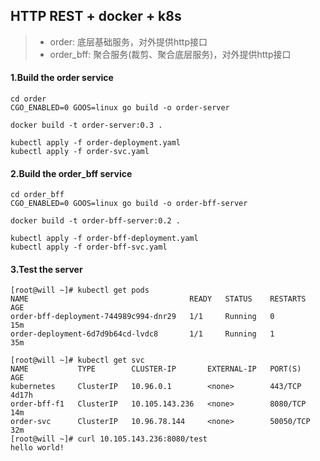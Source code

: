 ## HTTP REST + docker + k8s
> * order: 底层基础服务，对外提供http接口
> * order_bff: 聚合服务(裁剪、聚合底层服务)，对外提供http接口

#### 1.Build the order service
```
cd order
CGO_ENABLED=0 GOOS=linux go build -o order-server

docker build -t order-server:0.3 .

kubectl apply -f order-deployment.yaml
kubectl apply -f order-svc.yaml
```

#### 2.Build the order_bff service
```
cd order_bff
CGO_ENABLED=0 GOOS=linux go build -o order-bff-server

docker build -t order-bff-server:0.2 .

kubectl apply -f order-bff-deployment.yaml
kubectl apply -f order-bff-svc.yaml
```

#### 3.Test the server
```
[root@will ~]# kubectl get pods
NAME                                    READY   STATUS    RESTARTS   AGE
order-bff-deployment-744989c994-dnr29   1/1     Running   0          15m
order-deployment-6d7d9b64cd-lvdc8       1/1     Running   1          35m

[root@will ~]# kubectl get svc
NAME           TYPE        CLUSTER-IP       EXTERNAL-IP   PORT(S)     AGE
kubernetes     ClusterIP   10.96.0.1        <none>        443/TCP     4d17h
order-bff-f1   ClusterIP   10.105.143.236   <none>        8080/TCP    14m
order-svc      ClusterIP   10.96.78.144     <none>        50050/TCP   32m
[root@will ~]# curl 10.105.143.236:8080/test
hello world!
```